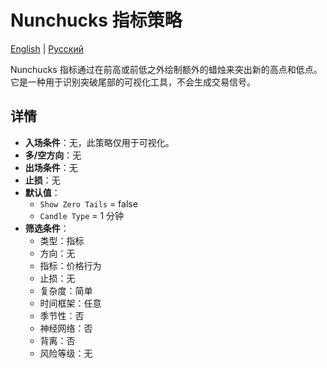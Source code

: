 # Nunchucks 指标策略
[English](README.md) | [Русский](README_ru.md)

Nunchucks 指标通过在前高或前低之外绘制额外的蜡烛来突出新的高点和低点。它是一种用于识别突破尾部的可视化工具，不会生成交易信号。

## 详情

- **入场条件**：无，此策略仅用于可视化。
- **多/空方向**：无
- **出场条件**：无
- **止损**：无
- **默认值**：
  - `Show Zero Tails` = false
  - `Candle Type` = 1 分钟
- **筛选条件**：
  - 类型：指标
  - 方向：无
  - 指标：价格行为
  - 止损：无
  - 复杂度：简单
  - 时间框架：任意
  - 季节性：否
  - 神经网络：否
  - 背离：否
  - 风险等级：无
